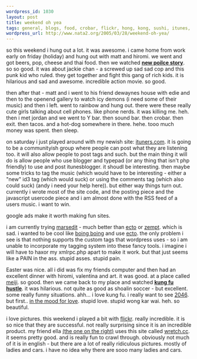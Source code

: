 ```yaml
--- 
wordpress_id: 1030
layout: post
title: weekend oh yea
tags: general, blogs, food, crobar, flickr, hong, kong, sushi, itunes, awesome, party
wordpress_url: http://www.nata2.org/2005/03/28/weekend-oh-yea/
---
```

so this weekend i hung out a lot. it was awesome. i came home from work early on friday (holiday) and hung out with matt and hiromi. we went and got beers, pop, cheese and thai food. then we watched <b><a href="http://imdb.com/title/tt0386005/?fr=c2l0ZT1kZnxteD0yMHxsbT01MDB8dHQ9b258ZmI9dXxwbj0wfHE9bmV3IHBvaWxjZSBzdG9yeXxodG1sPTF8bm09b24_;fc=1;ft=20;fm=1">new poilce story</a></b>. so so good. it was about jackie chan - a screwed up sad sad cop and this punk kid who ruled. they get together and fight this gang of rich kids. it is hilarious and sad and awesome. incredible action movie. so good. 

then after that - matt and i went to his friend dewaynes house with edie and then to the openend gallery to watch icy demons (i need some of their music) and then i left. went to rainbow and hung out. there were these really cute girls talking about cell phones. like phone nerds. it was killing me. heh. then i met jordan and we went to Y bar. then sound bar. then crobar. then exit. then tacos. and a hot-dog somewhere in there. hehe. tooo much money was spent. then sleep. 

on saturday i just played around with my newish site: <a href="http://www.ituners.com">ituners.com</a>. it is going to be a communityish group where people can post what they are listening too. it will also allow people to post tags and such. but the main thing it will do is allow people who use blogger and typepad (or any thing that isn't php friendly) to use and post itunesblogger. it shoudl be interesting. then maybe some tricks to tag the music (which would have to be interesting - either a "new" id3 tag (which would suck) or using the comments tag (which also could suck) (andy i need your help here)). but either way things turn out. currently i wrote most of the site code, and the posting piece and the javascript usercode piece and i am almost done with the RSS feed of a users music. i want to win. 

google ads make it worth making fun sites.

i am currently trying <a href="http://ranchero.com/marsedit/">marsedit</a> - much better than <a href="http://ecto.kung-foo.tv/">ecto</a> or <a href="http://zempt.com/">zempt</a>. which is sad. i wanted to be cool like <a href="http://boingboing.net/">boing boing</a> and use <a href="http://ecto.kung-foo.tv/">ecto</a>. the only problem i see is that nothing supports the custom tags that wordpress uses - so i am unable to incorporate my tagging system into these fancy tools. i imagine i will have to haxor my xmlrpc.php apart to make it work. but that just seems like a PAIN in the ass. stupid asses. stupid pain. 

Easter was nice. all i did was fix my friends computer and then had an excellent dinner with hiromi, valentina and art. it was good. at a place called <a href="http://metromix.chicagotribune.com/search/64684,0,2653845.venue">meiji</a>. so good. then we came back to my place and watched <b><a href="http://imdb.com/title/tt0373074/?fr=c2l0ZT1kZnxteD0yMHxsbT01MDB8dHQ9b258ZmI9dXxwbj0wfHE9a3VuZyBmdSBodXN0bGV8aHRtbD0xfG5tPW9u;fc=1;ft=21">kung fu hustle</a></b>. it was hilarious. not quite as good as shoalin soccer - but excellent. some really funny situations. ahh... i love kung fu. i really want to see <a href="http://imdb.com/title/tt0212712/?fr=c2l0ZT1kZnxteD0yMHxsbT01MDB8dHQ9b258ZmI9dXxwbj0wfHE9MjA0NnxodG1sPTF8bm09b24_;fc=1;ft=20">2046</a>. but first.. <a href="http://imdb.com/title/tt0118694/?fr=c2l0ZT1kZnxteD0yMHxsbT01MDB8dHQ9b258ZmI9dXxwbj0wfHE9aW4gdGhlIG1vb2QgZm9yIGxvdmV8aHRtbD0xfG5tPW9u;fc=1;ft=20">in the mood for love</a>. stupid love. stupid wong kar wai. heh. so beautiful.

i love pictures. this weekend i played a bit with <a href="http://www.flickr.com">flickr</a>. really incredible. it is so nice that they are successful. not really surprising since it is an incredible product. my friend ella <a href="http://www.wretch.cc/album/show.php?i=pzella&amp;b=3&amp;f=1107362562&amp;p=8">(the one on the right)</a> uses this site called <a href="http://www.wretch.cc/album">wretch.cc</a>. it seems pretty good. and is really fun to crawl through. obviously not much of it is in english - but there are a lot of really ridiculous pictures. mostly of ladies and cars. i have no idea why there are sooo many ladies and cars.

